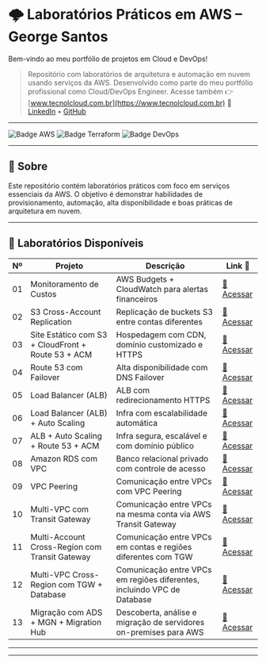 # 🌩️ Laboratórios Práticos em AWS – George Santos
Bem-vindo ao meu portfólio de projetos em Cloud e DevOps!  
> Repositório com laboratórios de arquitetura e automação em nuvem usando serviços da AWS. Desenvolvido como parte do meu portfólio profissional como Cloud/DevOps Engineer.
Acesse também 👉 [www.tecnolcloud.com.br](https://www.tecnolcloud.com.br)
> 💼 [LinkedIn](https://www.linkedin.com/in/george-lsantos/) • [GitHub](https://github.com/George-lsantos)
------

![Badge AWS](https://img.shields.io/badge/AWS-Prático-orange?style=for-the-badge&logo=amazonaws)
![Badge Terraform](https://img.shields.io/badge/Terraform-InProgress-623CE4?style=for-the-badge&logo=terraform)
![Badge DevOps](https://img.shields.io/badge/DevOps-Automação-blue?style=for-the-badge&logo=githubactions)

---

## 🚀 Sobre

Este repositório contém laboratórios práticos com foco em serviços essenciais da AWS. O objetivo é demonstrar habilidades de provisionamento, automação, alta disponibilidade e boas práticas de arquitetura em nuvem.


---
## 📁 Laboratórios Disponíveis

| Nº | Projeto                                            | Descrição                                                               | Link 📎                                                                 |
| -- | -------------------------------------------------- | ----------------------------------------------------------------------- | ----------------------------------------------------------------------- |
| 01 | Monitoramento de Custos                            | AWS Budgets + CloudWatch para alertas financeiros                       | [🔗 Acessar](./lab-01-monitoramento)                                    |
| 02 | S3 Cross-Account Replication                       | Replicação de buckets S3 entre contas diferentes                        | [🔗 Acessar](./lab-02-s3-cross-account-replication)                     |
| 03 | Site Estático com S3 + CloudFront + Route 53 + ACM | Hospedagem com CDN, domínio customizado e HTTPS                         | [🔗 Acessar](./lab-03-s3-static-website-Cloudfront-ACM)                 |
| 04 | Route 53 com Failover                              | Alta disponibilidade com DNS Failover                                   | [🔗 Acessar](./lab-04-route53-failover)                                 |
| 05 | Load Balancer (ALB)                                | ALB com redirecionamento HTTPS                                          | [🔗 Acessar](./lab-05-ALB)                                              |
| 06 | Load Balancer (ALB) + Auto Scaling                 | Infra com escalabilidade automática                                     | [🔗 Acessar](./lab-06-ALB-ASG)                                          |
| 07 | ALB + Auto Scaling + Route 53 + ACM                | Infra segura, escalável e com domínio público                           | [🔗 Acessar](./lab-07-ALB-ASG-Route53)                                  |
| 08 | Amazon RDS com VPC                                 | Banco relacional privado com controle de acesso                         | [🔗 Acessar](./lab-08-RDS)                                              |
| 09 | VPC Peering                                        | Comunicação entre VPCs com VPC Peering                                  | [🔗 Acessar](./lab-09-network-vpc-peering)                              |
| 10 | Multi-VPC com Transit Gateway                      | Comunicação entre VPCs na mesma conta via AWS Transit Gateway           | [🔗 Acessar](./lab-10-network-multi-vpc-tgw)                            |
| 11 | Multi-Account Cross-Region com Transit Gateway     | Comunicação entre VPCs em contas e regiões diferentes com TGW           | [🔗 Acessar](./lab-11-network-multi-vpc-tgw-multi-account-cross-region) |
| 12 | Multi-VPC Cross-Region com TGW + Database          | Comunicação entre VPCs em regiões diferentes, incluindo VPC de Database | [🔗 Acessar](./lab-12-network-multi-vpc-tgw-cross-region-db)            |
| 13 | Migração com ADS + MGN + Migration Hub             | Descoberta, análise e migração de servidores on-premises para AWS       | [🔗 Acessar](./lab-13-migration-ads-mgn-migration-hub)                  |



---
---
